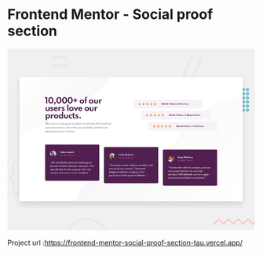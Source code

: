# Frontend Mentor - Social proof section

![Design preview for the Social proof section coding challenge](./design/desktop-preview.jpg)

Project url :https://frontend-mentor-social-proof-section-tau.vercel.app/
